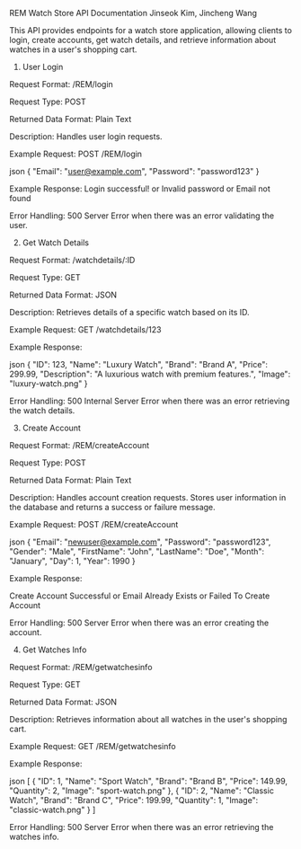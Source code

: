 REM Watch Store API Documentation
Jinseok Kim, Jincheng Wang

This API provides endpoints for a watch store application, allowing clients to login, create accounts, get watch details, and retrieve information about watches in a user's shopping cart.

1. User Login

Request Format: /REM/login

Request Type: POST

Returned Data Format: Plain Text

Description: Handles user login requests.

Example Request: POST /REM/login

json
{
  "Email": "user@example.com",
  "Password": "password123"
}

Example Response:
Login successful!
or
Invalid password
or
Email not found

Error Handling:
500 Server Error when there was an error validating the user.

2. Get Watch Details

Request Format: /watchdetails/:ID

Request Type: GET

Returned Data Format: JSON

Description: Retrieves details of a specific watch based on its ID.

Example Request: GET /watchdetails/123

Example Response:

json
{
  "ID": 123,
  "Name": "Luxury Watch",
  "Brand": "Brand A",
  "Price": 299.99,
  "Description": "A luxurious watch with premium features.",
  "Image": "luxury-watch.png"
}

Error Handling:
500 Internal Server Error when there was an error retrieving the watch details.

3. Create Account

Request Format: /REM/createAccount

Request Type: POST

Returned Data Format: Plain Text

Description: Handles account creation requests. Stores user information in the database and returns a success or failure message.

Example Request: POST /REM/createAccount

json
{
  "Email": "newuser@example.com",
  "Password": "password123",
  "Gender": "Male",
  "FirstName": "John",
  "LastName": "Doe",
  "Month": "January",
  "Day": 1,
  "Year": 1990
}

Example Response:

Create Account Successful
or
Email Already Exists
or
Failed To Create Account

Error Handling:
500 Server Error when there was an error creating the account.

4. Get Watches Info

Request Format: /REM/getwatchesinfo

Request Type: GET

Returned Data Format: JSON

Description: Retrieves information about all watches in the user's shopping cart.

Example Request: GET /REM/getwatchesinfo

Example Response:

json
[
  {
    "ID": 1,
    "Name": "Sport Watch",
    "Brand": "Brand B",
    "Price": 149.99,
    "Quantity": 2,
    "Image": "sport-watch.png"
  },
  {
    "ID": 2,
    "Name": "Classic Watch",
    "Brand": "Brand C",
    "Price": 199.99,
    "Quantity": 1,
    "Image": "classic-watch.png"
  }
]

Error Handling:
500 Server Error when there was an error retrieving the watches info.